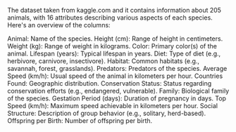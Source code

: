 The dataset taken from kaggle.com and it contains information about 205 animals, with 16 attributes describing various aspects of each species. Here's an overview of the columns:

Animal: Name of the species.
Height (cm): Range of height in centimeters.
Weight (kg): Range of weight in kilograms.
Color: Primary color(s) of the animal.
Lifespan (years): Typical lifespan in years.
Diet: Type of diet (e.g., herbivore, carnivore, insectivore).
Habitat: Common habitats (e.g., savannah, forest, grasslands).
Predators: Predators of the species.
Average Speed (km/h): Usual speed of the animal in kilometers per hour.
Countries Found: Geographic distribution.
Conservation Status: Status regarding conservation efforts (e.g., endangered, vulnerable).
Family: Biological family of the species.
Gestation Period (days): Duration of pregnancy in days.
Top Speed (km/h): Maximum speed achievable in kilometers per hour.
Social Structure: Description of group behavior (e.g., solitary, herd-based).
Offspring per Birth: Number of offspring per birth.
